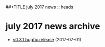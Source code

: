 ##+TITLE july 2017 news :: heads

july 2017 news archive
======================

* [v0.3.1 bugfix release](release-031.html) (2017-07-01)
